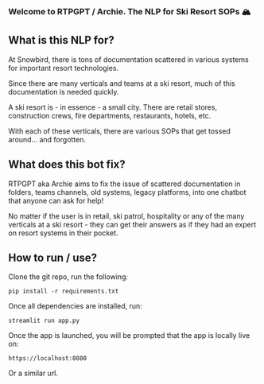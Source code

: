 ### Welcome to RTPGPT / Archie. The NLP for Ski Resort SOPs 🏔️

## What is this NLP for?

At Snowbird, there is tons of documentation scattered in various systems for important resort technologies. 

Since there are many verticals and teams at a ski resort, much of this documentation is needed quickly.

A ski resort is - in essence - a small city. There are retail stores, construction crews, fire departments, restaurants, hotels, etc.

With each of these verticals, there are various SOPs that get tossed around... and forgotten.

## What does this bot fix?

RTPGPT aka Archie aims to fix the issue of scattered documentation in folders, teams channels, old systems, legacy platforms, into one chatbot that anyone can ask for help!

No matter if the user is in retail, ski patrol, hospitality or any of the many verticals at a ski resort - they can get their answers as if they had an expert on resort systems in their pocket.

## How to run / use?

Clone the git repo, run the following:

```pip install -r requirements.txt```

Once all dependencies are installed, run:

```streamlit run app.py```

Once the app is launched, you will be prompted that the app is locally live on:

```https://localhost:8080```

Or a similar url.

